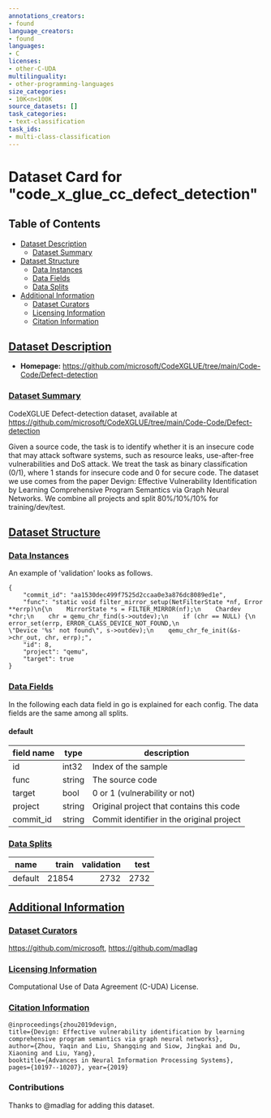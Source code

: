 ```yaml
---
annotations_creators:
- found
language_creators:
- found
languages:
- C
licenses:
- other-C-UDA
multilinguality:
- other-programming-languages
size_categories:
- 10K<n<100K
source_datasets: []
task_categories:
- text-classification
task_ids:
- multi-class-classification
---
```

# Dataset Card for "code_x_glue_cc_defect_detection"

## Table of Contents
- [Dataset Description](#dataset-description)
  - [Dataset Summary](#dataset-summary)
- [Dataset Structure](#dataset-structure)
  - [Data Instances](#data-instances)
  - [Data Fields](#data-fields)
  - [Data Splits](#data-splits)
- [Additional Information](#additional-information)
  - [Dataset Curators](#dataset-curators)
  - [Licensing Information](#licensing-information)
  - [Citation Information](#citation-information)



## [Dataset Description](#dataset-description)

 
- **Homepage:** https://github.com/microsoft/CodeXGLUE/tree/main/Code-Code/Defect-detection

 

### [Dataset Summary](#dataset-summary)


CodeXGLUE Defect-detection dataset, available at https://github.com/microsoft/CodeXGLUE/tree/main/Code-Code/Defect-detection

Given a source code, the task is to identify whether it is an insecure code that may attack software systems, such as resource leaks, use-after-free vulnerabilities and DoS attack. We treat the task as binary classification (0/1), where 1 stands for insecure code and 0 for secure code.
The dataset we use comes from the paper Devign: Effective Vulnerability Identification by Learning Comprehensive Program Semantics via Graph Neural Networks. We combine all projects and split 80%/10%/10% for training/dev/test.


## [Dataset Structure](#dataset-structure)
 

### [Data Instances](#data-instances)

 

 

An example of 'validation' looks as follows.
```
{
    "commit_id": "aa1530dec499f7525d2ccaa0e3a876dc8089ed1e", 
    "func": "static void filter_mirror_setup(NetFilterState *nf, Error **errp)\n{\n    MirrorState *s = FILTER_MIRROR(nf);\n    Chardev *chr;\n    chr = qemu_chr_find(s->outdev);\n    if (chr == NULL) {\n        error_set(errp, ERROR_CLASS_DEVICE_NOT_FOUND,\n                  \"Device '%s' not found\", s->outdev);\n    qemu_chr_fe_init(&s->chr_out, chr, errp);", 
    "id": 8, 
    "project": "qemu", 
    "target": true
}
```
 



### [Data Fields](#data-fields)

 
In the following each data field in go is explained for each config. The data fields are the same among all splits.

#### default

|field name| type |               description                |
|----------|------|------------------------------------------|
|id        |int32 | Index of the sample                      |
|func      |string| The source code                          |
|target    |bool  | 0 or 1 (vulnerability or not)            |
|project   |string| Original project that contains this code |
|commit_id |string| Commit identifier in the original project|






### [Data Splits](#data-splits)

 


| name  |train|validation|test|
|-------|----:|---------:|---:|
|default|21854|      2732|2732|







## [Additional Information](#additional-information)
 

### [Dataset Curators](#dataset-curators)


https://github.com/microsoft, https://github.com/madlag


### [Licensing Information](#licensing-information)


Computational Use of Data Agreement (C-UDA) License.


### [Citation Information](#citation-information)


```
@inproceedings{zhou2019devign,
title={Devign: Effective vulnerability identification by learning comprehensive program semantics via graph neural networks},
author={Zhou, Yaqin and Liu, Shangqing and Siow, Jingkai and Du, Xiaoning and Liu, Yang},
booktitle={Advances in Neural Information Processing Systems},
pages={10197--10207}, year={2019}
```




### Contributions
Thanks to @madlag for adding this dataset.